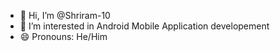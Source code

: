 - 👋 Hi, I’m @Shriram-10
- 👀 I’m interested in Android Mobile Application developement
- 😄 Pronouns: He/Him
<!---
Shriram-10/Shriram-10 is a ✨ special ✨ repository because its `README.md` (this file) appears on your GitHub profile.
You can click the Preview link to take a look at your changes.
--->
